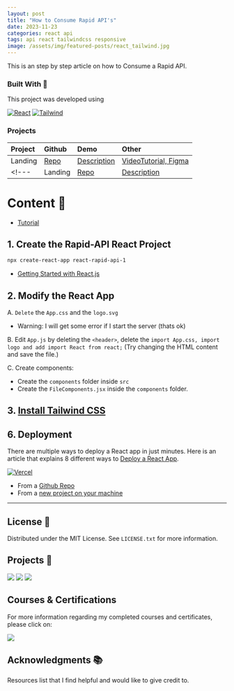 ```yaml
---
layout: post
title: "How to Consume Rapid API's"
date: 2023-11-23
categories: react api
tags: api react tailwindcss responsive
image: /assets/img/featured-posts/react_tailwind.jpg
---
```


This is an step by step article on how to Consume a Rapid API.

<!-- BUILD WITH -->

### Built With 🔑

This project was developed using

[![React](https://img.shields.io/badge/React-61DAFB.svg?style=for-the-badge&logo=React&logoColor=black)](https://www.w3schools.com/whatis/whatis_react.asp)
[![Tailwind](https://img.shields.io/badge/Tailwind%20CSS-06B6D4.svg?style=for-the-badge&logo=Tailwind-CSS&logoColor=white)](https://tailwindcss.com/)

<!-- RELATED PROJECT -->

### Projects

| Project | Github | Demo | Other |
| :--- | :--- | :---- | :--- |
| Landing |  [Repo]() | [Description]() | [VideoTutorial, Figma]() | 
<!--- | Landing |  [Repo]() | [Description]() | [VideoTutorial, Figma]() | --->



<!-- CONTENT -->

# Content 🚦

- [Tutorial](https://www.youtube.com/watch?v=Li40L8tZcaI&t=266s)

## 1. Create the Rapid-API React Project

```bash
npx create-react-app react-rapid-api-1
```

- [Getting Started with React.js](https://www.w3schools.com/react/react_getstarted.asp)

## 2. Modify the React App

A. `Delete` the `App.css` and the `logo.svg`
  - Warning: I will get some error if I start the server (thats ok)

B. Edit `App.js` by deleting the `<header>`, delete the `import App.css, import logo and add import React from react;` (Try changing the HTML content and save the file.)

C. Create components:

- Create the `components` folder inside `src`
- Create the `FileComponents.jsx` inside the `components` folder.

## 3. [Install Tailwind CSS](https://tailwindcss.com/docs/guides/create-react-app)














## 6. Deployment

There are multiple ways to deploy a React app in just minutes. Here is an article that explains 8 different ways to [Deploy a React App](https://blog.logrocket.com/8-ways-deploy-react-app-free/#:~:text=For%20your%20React%20app%2C%20you,whenever%20you%20push%20your%20changes.).

[![Vercel](https://img.shields.io/badge/Vercel-000000.svg?style=for-the-badge&logo=Vercel&logoColor=white)](https://www.Vercel.com)

- From a [Github Repo](https://www.youtube.com/watch?v=sauV-3_Nn60)
- From a [new project on your machine](https://www.youtube.com/watch?v=FvsvHzcwOmQ)

---

<!-- LICENSE -->

## License 📜

Distributed under the MIT License. See `LICENSE.txt` for more information.

<!-- OTHER PROJECTS -->

## Projects 🚀

[![](https://img.shields.io/badge/Platzi_Repos-121f3d?style=for-the-badge&logo=Platzi&logoColor=98CA3F)](#)
[![](https://img.shields.io/badge/2021-222?style=for-the-badge)](https://github.com/JuanPabloDiaz/platzi/tree/main/2021)
[![](https://img.shields.io/badge/2022-222?style=for-the-badge)](https://github.com/JuanPabloDiaz/platzi/tree/main/2022)

## Courses & Certifications

For more information regarding my completed courses and certificates, please click on:

[![](https://img.shields.io/badge/Platzi_Profile-121f3d?style=for-the-badge&logo=Platzi&logoColor=98CA3F)](https://platzi.com/p/1diazdev/)<!-- ACKNOWLEDGMENTS -->

## Acknowledgments 📚

Resources list that I find helpful and would like to give credit to.

